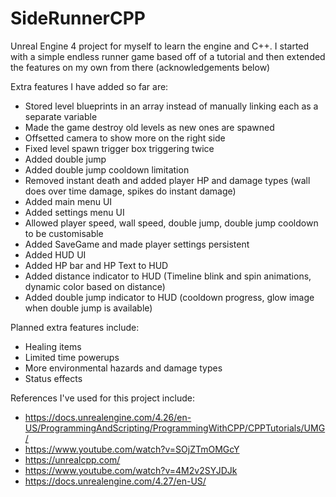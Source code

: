 # SideRunnerCPP
Unreal Engine 4 project for myself to learn the engine and C++.
I started with a simple endless runner game based off of a tutorial and then extended the features on my own from there (acknowledgements below)

Extra features I have added so far are:
  - Stored level blueprints in an array instead of manually linking each as a separate variable
  - Made the game destroy old levels as new ones are spawned
  - Offsetted camera to show more on the right side
  - Fixed level spawn trigger box triggering twice
  - Added double jump
  - Added double jump cooldown limitation
  - Removed instant death and added player HP and damage types (wall does over time damage, spikes do instant damage)
  - Added main menu UI
  - Added settings menu UI
  - Allowed player speed, wall speed, double jump, double jump cooldown to be customisable
  - Added SaveGame and made player settings persistent
  - Added HUD UI
  - Added HP bar and HP Text to HUD
  - Added distance indicator to HUD (Timeline blink and spin animations, dynamic color based on distance)
  - Added double jump indicator to HUD (cooldown progress, glow image when double jump is available)

Planned extra features include:
  - Healing items
  - Limited time powerups
  - More environmental hazards and damage types
  - Status effects

References I've used for this project include:
  - https://docs.unrealengine.com/4.26/en-US/ProgrammingAndScripting/ProgrammingWithCPP/CPPTutorials/UMG/
  - https://www.youtube.com/watch?v=SOjZTmOMGcY
  - https://unrealcpp.com/
  - https://www.youtube.com/watch?v=4M2v2SYJDJk
  - https://docs.unrealengine.com/4.27/en-US/
